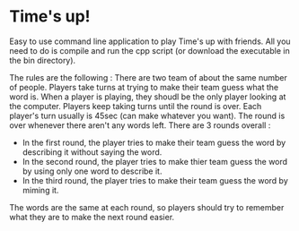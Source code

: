 # Time's up!

Easy to use command line application to play Time's up with friends. 
All you need to do is compile and run the cpp script (or download the executable in the bin directory). 

The rules are the following :
There are two team of about the same number of people. Players take turns at trying to make their team guess what the word is. 
When a player is playing, they shoudl be the only player looking at the computer. 
Players keep taking turns until the round is over. Each player's turn usually is 45sec (can make whatever you want). The round is over whenever there aren't any words left. 
There are 3 rounds overall :
- In the first round, the player tries to make their team guess the word by describing it without saying the word. 
- In the second round, the player tries to make thier team guess the word by using only one word to describe it. 
- In the third round, the player tries to make their team guess the word by miming it. 

The words are the same at each round, so players should try to remember what they are to make the next round easier. 
